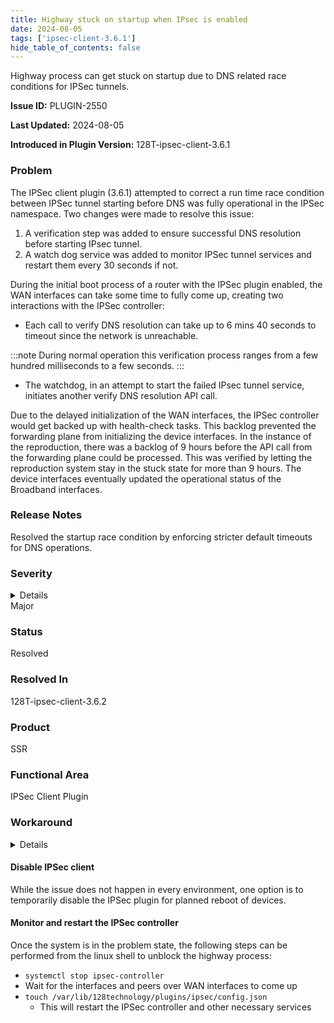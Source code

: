```yaml
---
title: Highway stuck on startup when IPsec is enabled
date: 2024-08-05
tags: ['ipsec-client-3.6.1']
hide_table_of_contents: false
---
```


Highway process can get stuck on startup due to DNS related race conditions for IPSec tunnels.

<!-- truncate -->

**Issue ID:** PLUGIN-2550

**Last Updated:** 2024-08-05

**Introduced in Plugin Version:** 128T-ipsec-client-3.6.1

### Problem
The IPSec client plugin (3.6.1) attempted to correct a run time race condition between IPSec tunnel starting before DNS was fully operational in the IPSec namespace. Two changes were made to resolve this issue:

1. A verification step was added to ensure successful DNS resolution before starting IPsec tunnel.
2. A watch dog service was added to monitor IPSec tunnel services and restart them every 30 seconds if not.

During the initial boot process of a router with the IPSec plugin enabled, the WAN interfaces can take some time to fully come up, creating two interactions with the IPSec controller:
* Each call to verify DNS resolution can take up to 6 mins 40 seconds to timeout since the network is unreachable.

:::note
During normal operation this verification process ranges from a few hundred milliseconds to a few seconds.
:::

* The watchdog, in an attempt to start the failed IPsec tunnel service, initiates another verify DNS resolution API call.

Due to the delayed initialization of the WAN interfaces, the IPSec controller would get backed up with health-check tasks. This backlog prevented the forwarding plane from initializing the device interfaces. In the instance of the reproduction, there was a backlog of 9 hours before the API call from the forwarding plane could be processed. This was verified by letting the reproduction system stay in the stuck state for more than 9 hours. The device interfaces eventually updated the operational status of the Broadband interfaces.

### Release Notes
Resolved the startup race condition by enforcing stricter default timeouts for DNS operations.

### Severity
<details>
The potential impact of a software defect if encountered. Severity levels are:
* Critical: Could severely affect service, capacity/traffic, and maintenance capabilities. May have a prolonged impact to the entire system.
* Major: Could seriously affect system operation, maintenance, administration and related tasks.
* Minor: Would not significantly impair the functioning or affect service.
</details>
Major

### Status
Resolved

### Resolved In
128T-ipsec-client-3.6.2

### Product
SSR

### Functional Area
IPSec Client Plugin

### Workaround
<details>
Juniper may provide a method to temporarily circumvent a problem; workarounds do not exist for all issues.
</details>

#### Disable IPSec client
While the issue does not happen in every environment, one option is to temporarily disable the IPSec plugin for planned reboot of devices.

#### Monitor and restart the IPSec controller
Once the system is in the problem state, the following steps can be performed from the linux shell to unblock the highway process:

* `systemctl stop ipsec-controller`
* Wait for the interfaces and peers over WAN interfaces to come up
* `touch /var/lib/128technology/plugins/ipsec/config.json`
  * This will restart the IPSec controller and other necessary services
